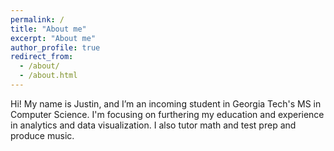 ```yaml
---
permalink: /
title: "About me"
excerpt: "About me"
author_profile: true
redirect_from: 
  - /about/
  - /about.html
---
```


Hi! My name is Justin, and I’m an incoming student in Georgia Tech's MS in Computer Science. I'm focusing on furthering my education and experience in analytics and data visualization. I also tutor math and test prep and produce music.
